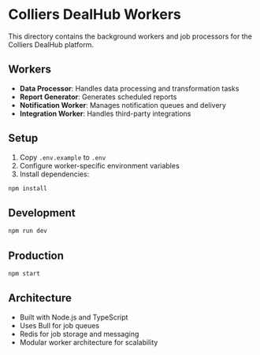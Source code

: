 # Colliers DealHub Workers

This directory contains the background workers and job processors for the Colliers DealHub platform.

## Workers
- **Data Processor**: Handles data processing and transformation tasks
- **Report Generator**: Generates scheduled reports
- **Notification Worker**: Manages notification queues and delivery
- **Integration Worker**: Handles third-party integrations

## Setup
1. Copy `.env.example` to `.env`
2. Configure worker-specific environment variables
3. Install dependencies:
```bash
npm install
```

## Development
```bash
npm run dev
```

## Production
```bash
npm start
```

## Architecture
- Built with Node.js and TypeScript
- Uses Bull for job queues
- Redis for job storage and messaging
- Modular worker architecture for scalability 